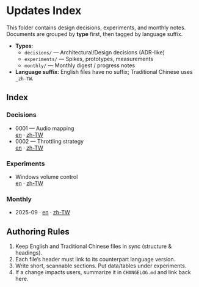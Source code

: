 # Updates Index

This folder contains design decisions, experiments, and monthly notes.
Documents are grouped by **type** first, then tagged by language suffix.

- **Types**:
  - `decisions/` — Architectural/Design decisions (ADR-like)
  - `experiments/` — Spikes, prototypes, measurements
  - `monthly/` — Monthly digest / progress notes
- **Language suffix**: English files have no suffix; Traditional Chinese uses `_zh-TW`.

## Index

### Decisions
- 0001 — Audio mapping  
  [en](./decisions/0001-audio-mapping.md) · [zh-TW](./decisions/0001-audio-mapping_zh-TW.md)
- 0002 — Throttling strategy  
  [en](./decisions/0002-throttling-strategy.md) · [zh-TW](./decisions/0002-throttling-strategy_zh-TW.md)

### Experiments
- Windows volume control  
  [en](./experiments/windows-volume-control.md) · [zh-TW](./experiments/windows-volume-control_zh-TW.md)

### Monthly
- 2025-09 · [en](./monthly/2025-09.md) · [zh-TW](./monthly/2025-09_zh-TW.md)

## Authoring Rules
1. Keep English and Traditional Chinese files in sync (structure & headings).
2. Each file’s header must link to its counterpart language version.
3. Write short, scannable sections. Put data/tables under experiments.
4. If a change impacts users, summarize it in `CHANGELOG.md` and link back here.
